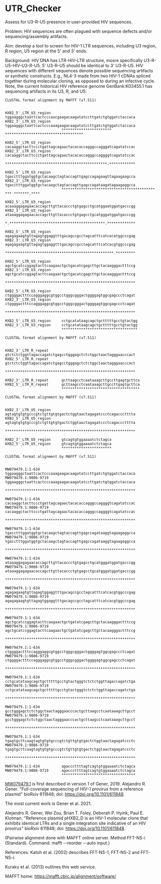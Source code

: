 # UTR_Checker
Assess for U3-R-U5 presence in user-provided HIV sequences.

Problem: HIV sequences are often plagued with sequence defects and/or sequencing/assembly artifacts.

Aim: develop a tool to screen for HIV-1 LTR sequences, including U3 region, R region, U5 region at the 5' and 3' ends. 

Background: HIV DNA has LTR-HIV-LTR structure, mosre specifically U3-R-U5-HIV-U3-R-U5. 5' U3-R-U5 should be identical to 3' U3-R-U5. HIV sequences with different sequences denote possible sequencing artifacts or synthetic constructs. E.g., NL4-3 made from two HIV-1 cDNAs spliced together during molecular cloning, as opposed to during an infective cycle. Note, the current historical HIV reference genome GenBank:K03455.1 has sequencing artifacts in its U3, R, and U5:

```
CLUSTAL format alignment by MAFFT (v7.511)


HXB2_5'_LTR_U3_region     tggaagggctaattcactcccaacgaagacaagatatccttgatctgtggatctaccaca
HXB2_3'_LTR_U3_region     tggaagggctaattcactcccaaagaagacaagatatccttgatctgtggatctaccaca
                          *********************** ************************************

HXB2_5'_LTR_U3_region     cacaaggctacttccctgattagcagaactacacaccagggccagggatcagatatccac
HXB2_3'_LTR_U3_region     cacaaggctacttccctgattagcagaactacacaccagggccaggggtcagatatccac
                          ***********************************************.************

HXB2_5'_LTR_U3_region     tgacctttggatggtgctacaagctagtaccagttgagccagagaagttagaagaagcca
HXB2_3'_LTR_U3_region     tgacctttggatggtgctacaagctagtaccagttgagccagataagatagaagaggcca
                          ******************************************* *** *******.****

HXB2_5'_LTR_U3_region     acaaaggagagaacaccagcttgttacaccctgtgagcctgcatggaatggatgacccgg
HXB2_3'_LTR_U3_region     ataaaggagagaacaccagcttgttacaccctgtgagcctgcatgggatggatgacccgg
                          *.********************************************.*************

HXB2_5'_LTR_U3_region     agagagaagtgttagagtggaggtttgacagccgcctagcatttcatcacatggcccgag
HXB2_3'_LTR_U3_region     agagagaagtgttagagtggaggtttgacagccgcctagcatttcatcacgtggcccgag
                          **************************************************.*********

HXB2_5'_LTR_U3_region     agctgcatccggagtacttcaagaactgctgacatcgagcttgctacaagggactttccg
HXB2_3'_LTR_U3_region     agctgcatccggagtacttcaagaactgctgacatcgagcttgctacaagggactttccg
                          ************************************************************

HXB2_5'_LTR_U3_region     ctggggactttccagggaggcgtggcctgggcgggactggggagtggcgagccctcagat
HXB2_3'_LTR_U3_region     ctggggactttccagggaggcgtggcctgggcgggactggggagtggcgagccctcagat
                          ************************************************************

HXB2_5'_LTR_U3_region     cctgcatataagcagctgctttttgcctgtactgg
HXB2_3'_LTR_U3_region     cctgcatataagcagctgctttttgcctgtactgg
                          ***********************************
```
```
CLUSTAL format alignment by MAFFT (v7.511)


HXB2_3'_LTR_R_repeat      gtctctctggttagaccagatctgagcctgggagctctctggctaactagggaacccact
HXB2_5'_LTR_R_repeat      gtctctctggttagaccagatctgagcctgggagctctctggctaactagggaacccact
                          ************************************************************

HXB2_3'_LTR_R_repeat      gcttaagcctcaataaagcttgccttgagtgcttca
HXB2_5'_LTR_R_repeat      gcttaagcctcaataaagcttgccttgagtgcttca
                          ************************************
```

```
CLUSTAL format alignment by MAFFT (v7.511)


HXB2_3'_LTR_U5_region     agtagtgtgtgcccgtctgttgtgtgactctggtaactagagatccctcagaccctttta
HXB2_5'_LTR_U5_region     agtagtgtgtgcccgtctgttgtgtgactctggtaactagagatccctcagaccctttta
                          ************************************************************

HXB2_3'_LTR_U5_region     gtcagtgtggaaaatctctagca
HXB2_5'_LTR_U5_region     gtcagtgtggaaaatctctagca
                          ***********************
```
```
CLUSTAL format alignment by MAFFT (v7.511)


MW079479.1:1-634          tggaagggctaattcactcccaaagaagacaagatatccttgatctgtggatctaccaca
MW079479.1:9086-9719      tggaagggctaattcactcccaaagaagacaagatatccttgatctgtggatctaccaca
                          ************************************************************

MW079479.1:1-634          cacaaggctacttccctgattagcagaactacacaccagggccaggggtcagatatccac
MW079479.1:9086-9719      cacaaggctacttccctgattagcagaactacacaccagggccaggggtcagatatccac
                          ************************************************************

MW079479.1:1-634          tgacctttggatggtgctacaagctagtaccagttgagccagataaggtagaagaggcca
MW079479.1:9086-9719      tgacctttggatggtgctacaagctagtaccagttgagccagataaggtagaagaggcca
                          ************************************************************

MW079479.1:1-634          ataaaggagagaacaccagcttgttacaccctgtgagcctgcatgggatggatgacccgg
MW079479.1:9086-9719      ataaaggagagaacaccagcttgttacaccctgtgagcctgcatgggatggatgacccgg
                          ************************************************************

MW079479.1:1-634          agagagaagtgttagagtggaggtttgacagccgcctagcatttcatcacgtggcccgag
MW079479.1:9086-9719      agagagaagtgttagagtggaggtttgacagccgcctagcatttcatcacgtggcccgag
                          ************************************************************

MW079479.1:1-634          agctgcatccggagtacttcaagaactgctgatatcgagcttgctacaagggactttccg
MW079479.1:9086-9719      agctgcatccggagtacttcaagaactgctgatatcgagcttgctacaagggactttccg
                          ************************************************************

MW079479.1:1-634          ctggggactttccagggaggcgtggcctgggcgggactggggagtggcgagccctcagat
MW079479.1:9086-9719      ctggggactttccagggaggcgtggcctgggcgggactggggagtggcgagccctcagat
                          ************************************************************

MW079479.1:1-634          cctgcatataagcagctgctttttgcctgtactgggtctctctggttagaccagatctga
MW079479.1:9086-9719      cctgcatataagcagctgctttttgcctgtactgggtctctctggttagaccagatctga
                          ************************************************************

MW079479.1:1-634          gcctgggagctctctggctaactagggaacccactgcttaagcctcaataaagcttgcct
MW079479.1:9086-9719      gcctgggagctctctggctaactagggaacccactgcttaagcctcaataaagcttgcct
                          ************************************************************

MW079479.1:1-634          tgagtgcttcaagtagtgtgtgcccgtctgttgtgtgactctggtaactagagatccctc
MW079479.1:9086-9719      tgagtgcttcaagtagtgtgtgcccgtctgttgtgtgactctggtaactagagatccctc
                          ************************************************************

MW079479.1:1-634          agacccttttagtcagtgtggaaaatctctagca
MW079479.1:9086-9719      agacccttttagtcagtgtggaaaatctctagca
                          **********************************
```
[MW079479.1](https://www.ncbi.nlm.nih.gov/nuccore/MW079479) is first described in version 1 of Gener, 2019.
Alejandro R. Gener. "Full-coverage sequencing of HIV-1 provirus from a reference plasmid" bioRxiv 611848; doi: https://doi.org/10.1101/611848.

The most current work is Gener et al. 2021.

Alejandro R. Gener, Wei Zou, Brian T. Foley, Deborah P. Hyink, Paul E. Klotman. "Reference plasmid pHXB2_D is an HIV-1 molecular clone that exhibits identical LTRs and a single integration site indicative of an HIV provirus" bioRxiv 611848; doi: https://doi.org/10.1101/611848.

(Pairwise alignment done with MAFFT online server. Method FFT-NS-i (Standard). Command: mafft --reorder --auto input.)

References:
   Katoh et al. (2002) describes FFT-NS-1, FFT-NS-2 and FFT-NS-i.
   
   Kuraku et al. (2013) outlines this web service.
   
MAFFT home:
   https://mafft.cbrc.jp/alignment/software/
